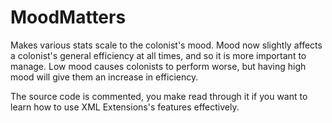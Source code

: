 # MoodMatters
Makes various stats scale to the colonist's mood. Mood now slightly affects a colonist's general efficiency at all times, and so it is more important to manage. Low mood causes colonists to perform worse, but having high mood will give them an increase in efficiency.

The source code is commented, you make read through it if you want to learn how to use XML Extensions's features effectively.
